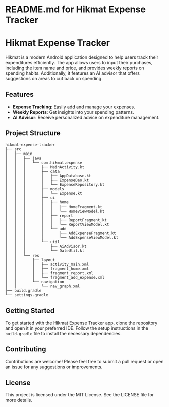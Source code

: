 # README.md for Hikmat Expense Tracker

# Hikmat Expense Tracker

Hikmat is a modern Android application designed to help users track their expenditures efficiently. The app allows users to input their purchases, including the item name and price, and provides weekly reports on spending habits. Additionally, it features an AI advisor that offers suggestions on areas to cut back on spending.

## Features

- **Expense Tracking**: Easily add and manage your expenses.
- **Weekly Reports**: Get insights into your spending patterns.
- **AI Advisor**: Receive personalized advice on expenditure management.

## Project Structure

```
hikmat-expense-tracker
├── src
│   ├── main
│   │   ├── java
│   │   │   └── com.hikmat.expense
│   │   │       ├── MainActivity.kt
│   │   │       ├── data
│   │   │       │   ├── AppDatabase.kt
│   │   │       │   ├── ExpenseDao.kt
│   │   │       │   └── ExpenseRepository.kt
│   │   │       ├── models
│   │   │       │   └── Expense.kt
│   │   │       ├── ui
│   │   │       │   ├── home
│   │   │       │   │   ├── HomeFragment.kt
│   │   │       │   │   └── HomeViewModel.kt
│   │   │       │   ├── report
│   │   │       │   │   ├── ReportFragment.kt
│   │   │       │   │   └── ReportViewModel.kt
│   │   │       │   └── add
│   │   │       │       ├── AddExpenseFragment.kt
│   │   │       │       └── AddExpenseViewModel.kt
│   │   │       └── util
│   │   │           ├── AiAdvisor.kt
│   │   │           └── DateUtil.kt
│   │   └── res
│   │       ├── layout
│   │       │   ├── activity_main.xml
│   │       │   ├── fragment_home.xml
│   │       │   ├── fragment_report.xml
│   │       │   └── fragment_add_expense.xml
│   │       └── navigation
│   │           └── nav_graph.xml
├── build.gradle
└── settings.gradle
```

## Getting Started

To get started with the Hikmat Expense Tracker app, clone the repository and open it in your preferred IDE. Follow the setup instructions in the `build.gradle` file to install the necessary dependencies.

## Contributing

Contributions are welcome! Please feel free to submit a pull request or open an issue for any suggestions or improvements.

## License

This project is licensed under the MIT License. See the LICENSE file for more details.